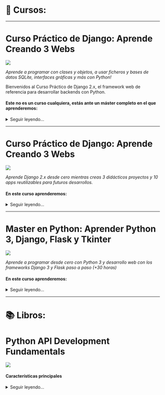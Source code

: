 # 💾 Cursos:
---
# Curso Práctico de Django: Aprende Creando 3 Webs
[<img src="https://www.python.org/static/community_logos/python-logo-inkscape.svg">](https://www.udemy.com/course/python-3-al-completo-desde-cero/)

*Aprende a programar con clases y objetos, a usar ficheros y bases de datos SQLite, interfaces gráficas y más con Python!*

Bienvenidos al Curso Práctico de Django 2.x, el framework web de referencia para desarrollar backends con Python.


#### Este no es un curso cualquiera, estás ante un máster completo en el que aprenderemos:
<details>
  <summary>Seguir leyendo...</summary>

  **Dividido en cuatro fases con 130+ lecciones entre presentaciones, apuntes, ejercicios solucionados paso a paso y quizs:**

  - Fundamentos de programación
  - Optimización y manejo de datos
  - Programación Orientada a Objetos
  - Temas avanzados (mirad el el programa para saber más)
  - En muchas lecciones se enseña con ejemplos y ejercicios reales de mi propia experiencia como programador, en lugar de simples ejemplos teóricos.
</details>

--- 

# Curso Práctico de Django: Aprende Creando 3 Webs
[<img src="https://static.djangoproject.com/img/logos/django-logo-positive.png">](https://www.udemy.com/course/curso-django-2-practico-desarrollo-web-python-3/)

*Aprende Django 2.x desde cero mientras creas 3 didácticos proyectos y 10 apps reutilizables para futuros desarrollos.*

#### En este curso aprenderemos:
<details>
  <summary>Seguir leyendo...</summary>

**Proyectos:**

- Web Personal: un proyecto básico de introducción al framework, basado en la creación de una web sencilla con un portafolio dinámico y un panel de administrador para manejar los proyectos del portafolio.
- Web Empresarial: un proyecto intermedio para practicar lo aprendido e introducir nuevos conceptos, basado en realizar la web de presentación de una cafetería con varias secciones dinámicas manejadas desde el panel de administrador.
- Web Playground: un proyecto avanzado y de especialización, centrado puramente en el backend. Aquí aprenderás a manejar la autenticación y el registro de usuarios, a crear secciones internas sólo para usuarios identificados, perfiles de usuario y lo mejor de todo: un sistema de mensajería privada.

**Lo que aprenderás**

- Cómo funciona Django 2 y su MVT basado en Modelos, Vistas y Templates
- A desarrollar una colección de 10 apps reutilizables para tus futuros proyectos.
- A crear tus propios backends, con panel administrable, listos para darles un uso real.
- También aprenderás a desplegar Django en un servidor de producción gratuito en la nube.
- Obtendrás experiencia práctica con proyectos reales, como una web personal o para un negocio.
- Serás un experto en el uso de las CBV, las Vistas Basadas en Clases.
- Cómo gestionar usuarios, autenticación, registro y perfiles utilizando los módulos nativos de Django.
- Aprenderás a crear peticiones asíncronas utilizando la API Fetch de JavaScript
- Te introducirás en el desarrollo guiado por pruebas: el TDD (Test Driven Development).
- Y docenas de funcionalidades más: Tags, Contextos, Formularios, Mixins, CRUD, Paginación, Señales, Managers, Tests...

</details>

---
# Master en Python: Aprender Python 3, Django, Flask y Tkinter
[<img src="https://img-a.udemycdn.com/course/480x270/2264216_b701_3.jpg">](https://www.udemy.com/share/102OwsAksbcFlRQn4)

*Aprende a programar desde cero con Python 3 y desarrollo web con los frameworks Django 3 y Flask paso a paso (+30 horas)*

#### En este curso aprenderemos:
<details>
  <summary>Seguir leyendo...</summary>

  - Programación desde cero y paso a paso, sin necesidad de tener conocimientos previos.
  - Python, uno de los lenguajes de programación más populares en la actualidad.
  - POO, Programación Orientada a Objetos en Python.
  - Bases de datos SQL, trabajando en conjunto con nuestros desarrollos.
  - Módulos y frameworks, para dar el salto profesional con Python.
  - Tkinter, para crear aplicaciones de escritorio con interfaz gráfica.
  - Desarrollo web, creando varios proyectos web.
  - Django, el framework de desarrollo web para Python más popular y demandado por las empresas.
  - Flask, el moderno framework para desarrollar aplicaciones web.
  - Habilidades full-stack, haciendo cientos de ejercicios, prácticas y proyectos completos.
  - Si quieres ser programador o desarrollador web profesional, o incluso si ya te dedicas al esto, aprender a trabajar con estas tecnologías y frameworks es casi obligatorio.
  - La metodología de aprendizaje es la ideal:
  - Todo explicado desde cero y paso a paso.
  - Decenas de horas de contenido en clases en vídeo (30 horas y subiendo).
  - Cientos de prácticas y ejercicios.

  **Al finalizar el curso:**
  - Sabrás programar y tendrás conocimientos para aplicarlos a cualquier lenguaje de programación.
  - Sabrás crear aplicaciones de escritorio.
  - Sabrás crear sitios y aplicaciones web.
  - Dominarás Python y sus frameworks más importantes (mencionados anteriormente) para desarrollar proyectos o aplicarlos a proyectos ya existentes.

  Durante las más de 30 horas del curso verás como desarrollar varios proyectos multiplataforma y haremos cientos de ejercicios con todo lo que enseñamos.

  **Algunos de los proyectos que desarrollaremos desde cero:**
  - Una aplicación de linea de comandos con Python y SQL.
  - Una aplicación de escritorio completa con Tkinter.
  - Varias aplicaciones web con Django.
  - Proyectos web con Flask.
  - Trataremos todos los temas paso a paso y poco a poco hasta conseguir un buen nivel en Programación, Python, MySQL, SQLite, POO, Tkinker, Django 3, Flask, etc.

</details>

---

# 📚 Libros:
# Python API Development Fundamentals
[<img src="https://static.packt-cdn.com/products/9781838983994/cover/smaller">](https://subscription.packtpub.com/book/web_development/9781838983994)

#### Características principales
<details>
  <summary>Seguir leyendo...</summary>

  - Profundice en el principio de la API RESTful
  - Aprender a construir una aplicación web escalable con la arquitectura de la API RESTfuly el framework Flask.
  - Conozca cuáles son las herramientas y la metodología exactas para probar sus aplicaciones y cómo utilizarlas.

  Lo que aprenderá:
  - Entender el concepto de una API RESTful
  - Construir una API RESTful usando Flask y la extensión Flask-Restful.
  - Manipular una base de datos usando Flask-SQLAlchemy y Flask-Migrate.
  - Enviar correos electrónicos en texto plano y en formato HTML utilizando la API Mailgun.
  - Implementar una función de paginación utilizando Flask-SQLAlchemy.
  - Utilizar el almacenamiento en caché para mejorar el rendimiento de la API y obtener eficazmente la información más reciente.
  - Desplegar una aplicación en Heroku y probarla con Postman.

  Acerca de
  Python es un lenguaje flexible que puede utilizarse para mucho más que el desarrollo de scripts. Conociendo el funcionamiento de las APIs RESTful de Python, podrás construir un potente backend para aplicaciones web y aplicaciones móviles usando Python.

  Darás tus primeros pasos construyendo una APIsencilla y aprendiendo cómo la interfaz web del frontend puede comunicarse con el backend. También aprenderás a serializar y deserializar objetos utilizando la librería marshmallow. A continuación, aprenderás a autenticar y autorizar a los usuarios utilizando Flask-JWT. También aprenderás a mejorar tus APIs añadiendo funciones útiles, como el correo electrónico, la carga de imágenes, la búsqueda y la paginación. Terminarás el libro desplegando tus APIsen la nube.

</details>

